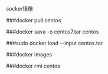 socker镜像

###docker pull centos

###docker sava -o centos7.tar centos

###sudo docker load --input centos.tar

###docker images

###docker rmi centos 